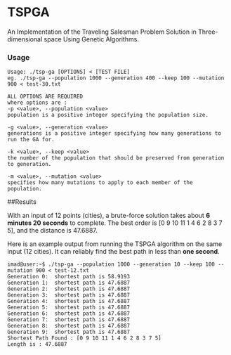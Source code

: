 # TSPGA
An Implementation of the Traveling Salesman Problem Solution in Three-dimensional space Using Genetic Algorithms.

### Usage
```
Usage: ./tsp-ga [OPTIONS] < [TEST FILE]
eg. ./tsp-ga --population 1000 --generation 400 --keep 100 --mutation 900 < test-30.txt

ALL OPTIONS ARE REQUIRED
where options are :
-p <value>, --population <value>
population is a positive integer specifying the population size.

-g <value>, --generation <value>
generations is a positive integer specifying how many generations to run the GA for.

-k <value>, --keep <value>
the number of the population that should be preserved from generation to generation.

-m <value>, --mutation <value>
specifies how many mutations to apply to each member of the population.
```

##Results

With an input of 12 points (cities), a brute-force solution takes about **6 minutes 20 seconds** to complete. The best order is [0 9 10 11 1 4 6 2 8 3 7 5], and the distance is 47.6887.

Here is an example output from running the TSPGA algorithm on the same input (12 cities). It can reliably find the best path in less than **one second**.

```
imad@user:~$ ./tsp-ga --population 1000 --generation 10 --keep 100 --mutation 900 < test-12.txt
Generation 0:  shortest path is 58.9193
Generation 1:  shortest path is 47.6887
Generation 2:  shortest path is 47.6887
Generation 3:  shortest path is 47.6887
Generation 4:  shortest path is 47.6887
Generation 5:  shortest path is 47.6887
Generation 6:  shortest path is 47.6887
Generation 7:  shortest path is 47.6887
Generation 8:  shortest path is 47.6887
Generation 9:  shortest path is 47.6887
Shortest Path Found : [0 9 10 11 1 4 6 2 8 3 7 5]
Length is : 47.6887
```



